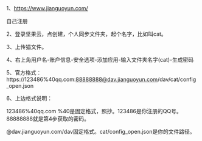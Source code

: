 1、https://www.jianguoyun.com/

自己注册

2、登录坚果云，点创建，个人同步文件夹，起个名字，比如叫cat。

3、上传猫文件。

4、右上角用户名-账户信息-安全选项-添加应用-输入文件夹名字(cat)-生成密码

5、官方格式：https://123486%40qq.com:88888888@dav.jianguoyun.com/dav/cat/config_open.json

6、上边格式说明：

123486%40qq.com    %40是固定格式，照抄。123486是你注册的QQ号。88888888就是第4步获取的密码。

@dav.jianguoyun.com/dav固定格式。cat/config_open.json是你的文件路径。
